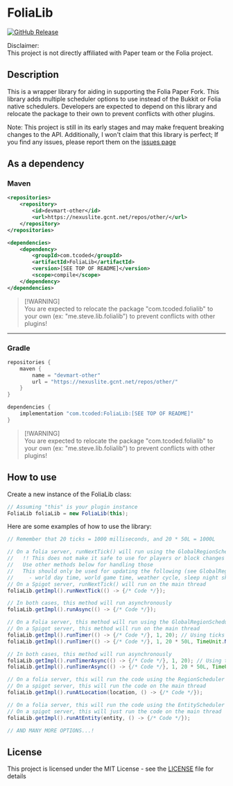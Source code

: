 # FoliaLib
[![GitHub Release](https://img.shields.io/github/release/technicallycoded/FoliaLib.svg?style=flat)]()

Disclaimer:  
This project is not directly affiliated with Paper team or the Folia project.

## Description
This is a wrapper library for aiding in supporting the Folia Paper Fork. This library adds multiple scheduler options to use instead of the Bukkit or Folia native schedulers. Developers are expected to depend on this library and relocate the package to their own to prevent conflicts with other plugins.

Note: This project is still in its early stages and may make frequent breaking changes to the API. Additionally, I won't claim that this library is perfect; If you find any issues, please report them on the [issues page](https://github.com/TechnicallyCoded/FoliaLib/issues)

## As a dependency
### Maven
```xml
<repositories>
    <repository>
        <id>devmart-other</id>
        <url>https://nexuslite.gcnt.net/repos/other/</url>
    </repository>
</repositories>

<dependencies>
    <dependency>
        <groupId>com.tcoded</groupId>
        <artifactId>FoliaLib</artifactId>
        <version>[SEE TOP OF README]</version>
        <scope>compile</scope>
    </dependency>
</dependencies>
```
> [!WARNING]\
> You are expected to relocate the package "com.tcoded.folialib" to your own (ex: "me.steve.lib.folialib") to prevent conflicts with other plugins!

***

### Gradle
```groovy
repositories {
    maven {
        name = "devmart-other"
        url = "https://nexuslite.gcnt.net/repos/other/"
    }
}

dependencies {
    implementation "com.tcoded:FoliaLib:[SEE TOP OF README]"
}
```
> [!WARNING]\
> You are expected to relocate the package "com.tcoded.folialib" to your own (ex: "me.steve.lib.folialib") to prevent conflicts with other plugins!

## How to use
Create a new instance of the FoliaLib class:
```java
// Assuming "this" is your plugin instance
FoliaLib foliaLib = new FoliaLib(this);
```
Here are some examples of how to use the library:
```java
// Remember that 20 ticks = 1000 milliseconds, and 20 * 50L = 1000L

// On a folia server, runNextTick() will run using the GlobalRegionScheduler
//   !! This does not make it safe to use for players or block changes !!
//   Use other methods below for handling those
//   This should only be used for updating the following (see GlobalRegionScheduler.java for more info)
//     - world day time, world game time, weather cycle, sleep night skipping, executing commands for console, and other misc
// On a Spigot server, runNextTick() will run on the main thread
foliaLib.getImpl().runNextTick(() -> {/* Code */});

// In both cases, this method will run asynchronously
foliaLib.getImpl().runAsync(() -> {/* Code */});

// On a Folia server, this method will run using the GlobalRegionScheduler
// On a Spigot server, this method will run on the main thread
foliaLib.getImpl().runTimer(() -> {/* Code */}, 1, 20); // Using ticks
foliaLib.getImpl().runTimer(() -> {/* Code */}, 1, 20 * 50L, TimeUnit.MILLISECONDS); // Using TimeUnit

// In both cases, this method will run asynchronously
foliaLib.getImpl().runTimerAsync(() -> {/* Code */}, 1, 20); // Using ticks
foliaLib.getImpl().runTimerAsync(() -> {/* Code */}, 1, 20 * 50L, TimeUnit.MILLISECONDS); // Using TimeUnit

// On a folia server, this will run the code using the RegionScheduler that is appropriate for the location
// On a spigot server, this will run the code on the main thread
foliaLib.getImpl().runAtLocation(location, () -> {/* Code */});

// On a folia server, this will run the code using the EntityScheduler that is appropriate for the entity
// On a spigot server, this will just run the code on the main thread
foliaLib.getImpl().runAtEntity(entity, () -> {/* Code */});

// AND MANY MORE OPTIONS...!
```

## License
This project is licensed under the MIT License - see the [LICENSE](LICENSE) file for details
